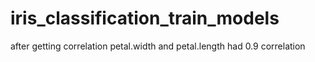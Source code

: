 # iris_classification_train_models

after getting correlation petal.width and petal.length had 0.9 correlation
